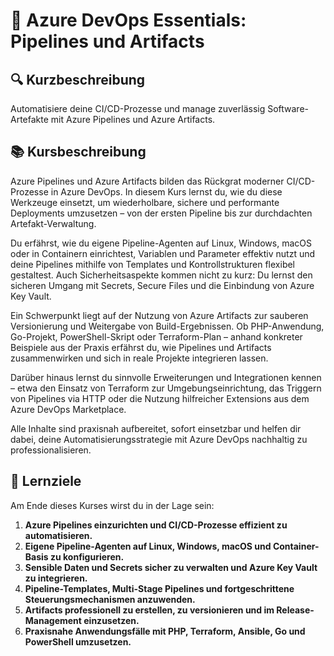 # 📘 Azure DevOps Essentials: Pipelines und Artifacts

## 🔍 Kurzbeschreibung

Automatisiere deine CI/CD-Prozesse und manage zuverlässig Software-Artefakte mit Azure Pipelines und Azure Artifacts.

## 📚 Kursbeschreibung

Azure Pipelines und Azure Artifacts bilden das Rückgrat moderner CI/CD-Prozesse in Azure DevOps. In diesem Kurs lernst du, wie du diese Werkzeuge einsetzt, um wiederholbare, sichere und performante Deployments umzusetzen – von der ersten Pipeline bis zur durchdachten Artefakt-Verwaltung.  

Du erfährst, wie du eigene Pipeline-Agenten auf Linux, Windows, macOS oder in Containern einrichtest, Variablen und Parameter effektiv nutzt und deine Pipelines mithilfe von Templates und Kontrollstrukturen flexibel gestaltest. Auch Sicherheitsaspekte kommen nicht zu kurz: Du lernst den sicheren Umgang mit Secrets, Secure Files und die Einbindung von Azure Key Vault.  

Ein Schwerpunkt liegt auf der Nutzung von Azure Artifacts zur sauberen Versionierung und Weitergabe von Build-Ergebnissen. Ob PHP-Anwendung, Go-Projekt, PowerShell-Skript oder Terraform-Plan – anhand konkreter Beispiele aus der Praxis erfährst du, wie Pipelines und Artifacts zusammenwirken und sich in reale Projekte integrieren lassen.  

Darüber hinaus lernst du sinnvolle Erweiterungen und Integrationen kennen – etwa den Einsatz von Terraform zur Umgebungseinrichtung, das Triggern von Pipelines via HTTP oder die Nutzung hilfreicher Extensions aus dem Azure DevOps Marketplace.  

Alle Inhalte sind praxisnah aufbereitet, sofort einsetzbar und helfen dir dabei, deine Automatisierungsstrategie mit Azure DevOps nachhaltig zu professionalisieren.  

## 🎯 Lernziele

Am Ende dieses Kurses wirst du in der Lage sein:

1. **Azure Pipelines einzurichten und CI/CD-Prozesse effizient zu automatisieren.**  
2. **Eigene Pipeline-Agenten auf Linux, Windows, macOS und Container-Basis zu konfigurieren.**  
3. **Sensible Daten und Secrets sicher zu verwalten und Azure Key Vault zu integrieren.**  
4. **Pipeline-Templates, Multi-Stage Pipelines und fortgeschrittene Steuerungsmechanismen anzuwenden.**  
5. **Artifacts professionell zu erstellen, zu versionieren und im Release-Management einzusetzen.**  
6. **Praxisnahe Anwendungsfälle mit PHP, Terraform, Ansible, Go und PowerShell umzusetzen.**
